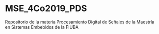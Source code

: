 # MSE_4Co2019_PDS
Repositorio de la materia Procesamiento Digital de Señales de la Maestría en Sistemas Embebidos de la FIUBA
